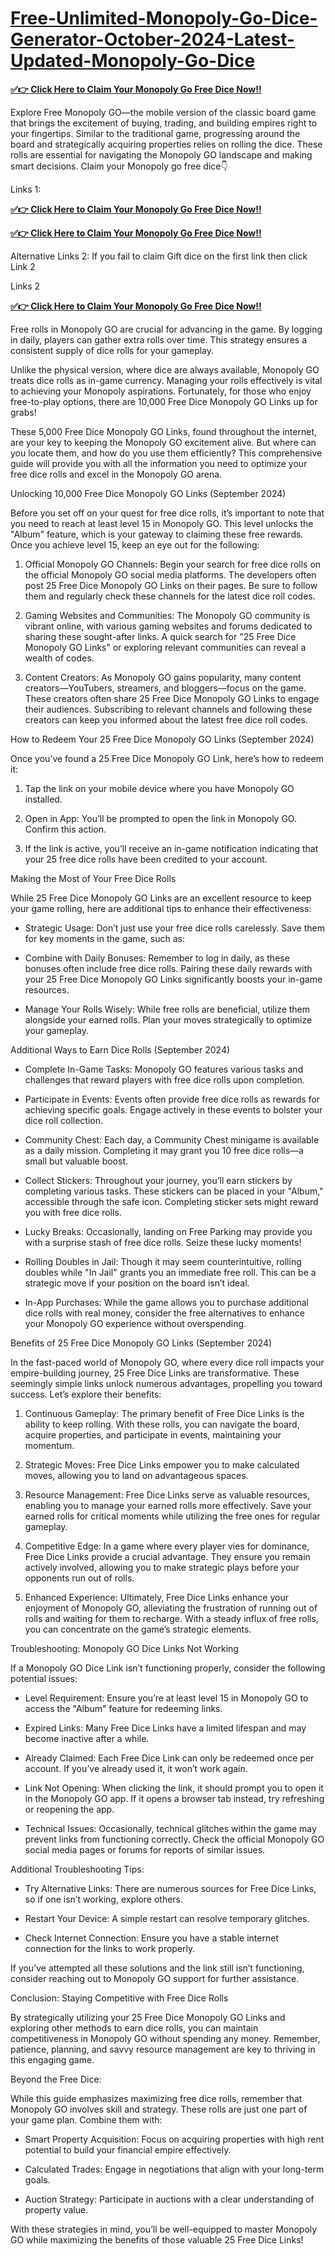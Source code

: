# **[Free-Unlimited-Monopoly-Go-Dice-Generator-October-2024-Latest-Updated-Monopoly-Go-Dice](https://appbitly.com/monopolydice2024)**


**[✅👉 Click Here to Claim Your Monopoly Go Free Dice Now!!](https://appbitly.com/monopolydice2024)**

Explore Free Monopoly GO—the mobile version of the classic board game that brings the excitement of buying, trading, and building empires right to your fingertips. Similar to the traditional game, progressing around the board and strategically acquiring properties relies on rolling the dice. These rolls are essential for navigating the Monopoly GO landscape and making smart decisions.
Claim your Monopoly go free dice👇

Links 1:

**[✅👉 Click Here to Claim Your Monopoly Go Free Dice Now!!](https://appbitly.com/monopolydice2024)**

**[✅👉 Click Here to Claim Your Monopoly Go Free Dice Now!!](https://appbitly.com/monopolydice2024)**


Alternative Links 2: If you fail to claim Gift dice on the first link then click Link 2

Links 2

**[✅👉 Click Here to Claim Your Monopoly Go Free Dice Now!!](https://appbitly.com/monopolydice2024)**



Free rolls in Monopoly GO are crucial for advancing in the game. By logging in daily, players can gather extra rolls over time. This strategy ensures a consistent supply of dice rolls for your gameplay.

Unlike the physical version, where dice are always available, Monopoly GO treats dice rolls as in-game currency. Managing your rolls effectively is vital to achieving your Monopoly aspirations. Fortunately, for those who enjoy free-to-play options, there are 10,000 Free Dice Monopoly GO Links up for grabs!

These 5,000 Free Dice Monopoly GO Links, found throughout the internet, are your key to keeping the Monopoly GO excitement alive. But where can you locate them, and how do you use them efficiently? This comprehensive guide will provide you with all the information you need to optimize your free dice rolls and excel in the Monopoly GO arena.

Unlocking 10,000 Free Dice Monopoly GO Links (September 2024)

Before you set off on your quest for free dice rolls, it’s important to note that you need to reach at least level 15 in Monopoly GO. This level unlocks the "Album" feature, which is your gateway to claiming these free rewards. Once you achieve level 15, keep an eye out for the following:

1. Official Monopoly GO Channels: Begin your search for free dice rolls on the official Monopoly GO social media platforms. The developers often post 25 Free Dice Monopoly GO Links on their pages. Be sure to follow them and regularly check these channels for the latest dice roll codes.

2. Gaming Websites and Communities: The Monopoly GO community is vibrant online, with various gaming websites and forums dedicated to sharing these sought-after links. A quick search for "25 Free Dice Monopoly GO Links" or exploring relevant communities can reveal a wealth of codes.


3. Content Creators: As Monopoly GO gains popularity, many content creators—YouTubers, streamers, and bloggers—focus on the game. These creators often share 25 Free Dice Monopoly GO Links to engage their audiences. Subscribing to relevant channels and following these creators can keep you informed about the latest free dice roll codes.

How to Redeem Your 25 Free Dice Monopoly GO Links (September 2024)

Once you’ve found a 25 Free Dice Monopoly GO Link, here’s how to redeem it:

1. Tap the link on your mobile device where you have Monopoly GO installed.

2. Open in App: You’ll be prompted to open the link in Monopoly GO. Confirm this action.

3. If the link is active, you’ll receive an in-game notification indicating that your 25 free dice rolls have been credited to your account.

Making the Most of Your Free Dice Rolls

While 25 Free Dice Monopoly GO Links are an excellent resource to keep your game rolling, here are additional tips to enhance their effectiveness:

- Strategic Usage: Don’t just use your free dice rolls carelessly. Save them for key moments in the game, such as:


- Combine with Daily Bonuses: Remember to log in daily, as these bonuses often include free dice rolls. Pairing these daily rewards with your 25 Free Dice Monopoly GO Links significantly boosts your in-game resources.


- Manage Your Rolls Wisely: While free rolls are beneficial, utilize them alongside your earned rolls. Plan your moves strategically to optimize your gameplay.

Additional Ways to Earn Dice Rolls (September 2024)

- Complete In-Game Tasks: Monopoly GO features various tasks and challenges that reward players with free dice rolls upon completion.


- Participate in Events: Events often provide free dice rolls as rewards for achieving specific goals. Engage actively in these events to bolster your dice roll collection.


- Community Chest: Each day, a Community Chest minigame is available as a daily mission. Completing it may grant you 10 free dice rolls—a small but valuable boost.


- Collect Stickers: Throughout your journey, you’ll earn stickers by completing various tasks. These stickers can be placed in your "Album," accessible through the safe icon. Completing sticker sets might reward you with free dice rolls.


- Lucky Breaks: Occasionally, landing on Free Parking may provide you with a surprise stash of free dice rolls. Seize these lucky moments!


- Rolling Doubles in Jail: Though it may seem counterintuitive, rolling doubles while "In Jail" grants you an immediate free roll. This can be a strategic move if your position on the board isn’t ideal.


- In-App Purchases: While the game allows you to purchase additional dice rolls with real money, consider the free alternatives to enhance your Monopoly GO experience without overspending.

Benefits of 25 Free Dice Monopoly GO Links (September 2024)

In the fast-paced world of Monopoly GO, where every dice roll impacts your empire-building journey, 25 Free Dice Links are transformative. These seemingly simple links unlock numerous advantages, propelling you toward success. Let’s explore their benefits:

1. Continuous Gameplay: The primary benefit of Free Dice Links is the ability to keep rolling. With these rolls, you can navigate the board, acquire properties, and participate in events, maintaining your momentum.

2. Strategic Moves: Free Dice Links empower you to make calculated moves, allowing you to land on advantageous spaces.

3. Resource Management: Free Dice Links serve as valuable resources, enabling you to manage your earned rolls more effectively. Save your earned rolls for critical moments while utilizing the free ones for regular gameplay.

4. Competitive Edge: In a game where every player vies for dominance, Free Dice Links provide a crucial advantage. They ensure you remain actively involved, allowing you to make strategic plays before your opponents run out of rolls.

5. Enhanced Experience: Ultimately, Free Dice Links enhance your enjoyment of Monopoly GO, alleviating the frustration of running out of rolls and waiting for them to recharge. With a steady influx of free rolls, you can concentrate on the game’s strategic elements.

Troubleshooting: Monopoly GO Dice Links Not Working

If a Monopoly GO Dice Link isn’t functioning properly, consider the following potential issues:

- Level Requirement: Ensure you’re at least level 15 in Monopoly GO to access the "Album" feature for redeeming links.


- Expired Links: Many Free Dice Links have a limited lifespan and may become inactive after a while.


- Already Claimed: Each Free Dice Link can only be redeemed once per account. If you’ve already used it, it won’t work again.


- Link Not Opening: When clicking the link, it should prompt you to open it in the Monopoly GO app. If it opens a browser tab instead, try refreshing or reopening the app.


- Technical Issues: Occasionally, technical glitches within the game may prevent links from functioning correctly. Check the official Monopoly GO social media pages or forums for reports of similar issues.

Additional Troubleshooting Tips:

- Try Alternative Links: There are numerous sources for Free Dice Links, so if one isn’t working, explore others.


- Restart Your Device: A simple restart can resolve temporary glitches.


- Check Internet Connection: Ensure you have a stable internet connection for the links to work properly.

If you’ve attempted all these solutions and the link still isn’t functioning, consider reaching out to Monopoly GO support for further assistance.

Conclusion: Staying Competitive with Free Dice Rolls

By strategically utilizing your 25 Free Dice Monopoly GO Links and exploring other methods to earn dice rolls, you can maintain competitiveness in Monopoly GO without spending any money. Remember, patience, planning, and savvy resource management are key to thriving in this engaging game.

Beyond the Free Dice:

While this guide emphasizes maximizing free dice rolls, remember that Monopoly GO involves skill and strategy. These rolls are just one part of your game plan. Combine them with:

- Smart Property Acquisition: Focus on acquiring properties with high rent potential to build your financial empire effectively.


- Calculated Trades: Engage in negotiations that align with your long-term goals.


- Auction Strategy: Participate in auctions with a clear understanding of property value.

With these strategies in mind, you’ll be well-equipped to master Monopoly GO while maximizing the benefits of those valuable 25 Free Dice Links!


